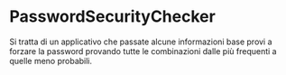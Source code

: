 # PasswordSecurityChecker
Si tratta di un applicativo che passate alcune informazioni base provi a forzare la password provando tutte le combinazioni dalle più frequenti a quelle meno probabili.
